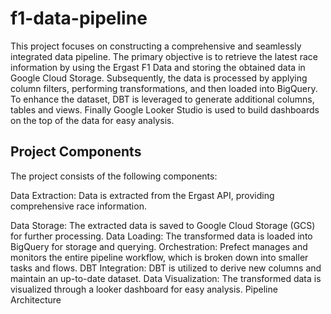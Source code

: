 # f1-data-pipeline
This project focuses on constructing a comprehensive and seamlessly integrated data pipeline. The primary objective is to retrieve the latest race information by using the Ergast F1 Data and storing the obtained data in Google Cloud Storage. Subsequently, the data is processed by applying column filters, performing transformations, and then loaded into BigQuery. To enhance the dataset, DBT is leveraged to generate additional columns, tables and views. Finally Google Looker Studio is used to build dashboards on the top of the data for easy analysis.

## Project Components
The project consists of the following components:

Data Extraction: Data is extracted from the Ergast API, providing comprehensive race information.

Data Storage: The extracted data is saved to Google Cloud Storage (GCS) for further processing.
Data Loading: The transformed data is loaded into BigQuery for storage and querying.
Orchestration: Prefect manages and monitors the entire pipeline workflow, which is broken down into smaller tasks and flows.
DBT Integration: DBT is utilized to derive new columns and maintain an up-to-date dataset.
Data Visualization: The transformed data is visualized through a looker dashboard for easy analysis.
Pipeline Architecture

